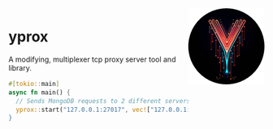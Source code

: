 <img align="right" src="docs/logo-circle.png" style="float: right">

# yprox

A modifying, multiplexer tcp proxy server tool and library.

```rust
#[tokio::main]
async fn main() {
  // Sends MongoDB requests to 2 different servers
  yprox::start("127.0.0.1:27017", vec!["127.0.0.1:27018", "127.0.0.1:27019]);
}
```
